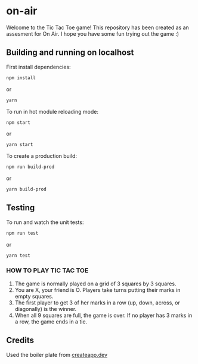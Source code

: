 # on-air

Welcome to the Tic Tac Toe game! This repository has been created as an assesment for On Air. I hope you have some fun trying out the game :)
## Building and running on localhost

First install dependencies:

```sh
npm install
```

or

```sh
yarn
```

To run in hot module reloading mode:

```sh
npm start
```

or 

```sh
yarn start
```

To create a production build:

```sh
npm run build-prod
```

or

```sh
yarn build-prod
```

## Testing

To run and watch the unit tests:

```sh
npm run test
```

or

```sh
yarn test
```


### HOW TO PLAY TIC TAC TOE
1. The game is normally played on a grid of 3 squares by 3 squares.
2. You are X, your friend is O. Players take turns putting their marks in empty squares.
3. The first player to get 3 of her marks in a row (up, down, across, or diagonally) is the winner.
4. When all 9 squares are full, the game is over. If no player has 3 marks in a row, the game ends in a tie.

## Credits

Used the boiler plate from [createapp.dev](https://createapp.dev/)
